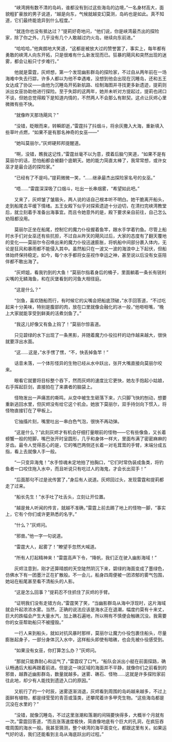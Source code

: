 　　“峡湾拥有数不清的岛屿，谁都没有到过这些海岛的边境，”一名身材高大，面貌粗犷豪放的男子说道，“越是向东，气候就越变幻莫测，岛屿也是如此。真不知道，它们最终能诡异到什么程度。”

　　“就连你也没有抵达过？”提莉好奇地问，“他们说，你是峡湾最杰出的探险家，除了你之外，几乎没有几个人敢越过灼火岛，继续向东前进。”

　　“哈哈哈，”他爽朗地大笑道，“这都是被放大过的赞誉罢了，事实上，每年都有勇敢的峡湾人向东开拓，只是很难有什么新发现而已。狂暴的飓风和突然出现的迷雾，都会让船只寸步难行。”

　　他就是雷霆，灰烬想，第一个发现幽影群岛的探险家，不过自从两年前在一场海难中失去行踪，许多人都以为他不幸遇难，没想到他会出现在沉睡岛，还和五王女达成了协议——由他为沉睡岛开拓新航路、绘制海图并寻找更多新遗迹，提莉则派出女巫协助他进行探险。至于失踪的这两年，她并未听对方提起过，提莉也闭口不谈，但她总觉得殿下是知道内情的，不然两人不会那么有默契。这点让灰烬心里微微有些不快。

　　“就像昨天那场飓风？”

　　“没错，眨眼而来，转瞬即逝，”雷霆抖了抖烟斗，将余灰撒入大海，重新填入些草叶点燃，“如果不是有那名神奇的女巫——”

　　“她叫莫丽尔，”灰烬硬邦邦提醒道。

　　“啊，没错，瞧我这记性，”雷霆丝毫不以为意，摸着后脑勺笑道，“如果不是有莫丽尔的话，恐怕船都会被翻个底朝天。她的能力简直太棒了，我常常想，或许女巫才是最合适的探险家。”

　　“已经有了不是吗，”提莉微微一笑，“……继承最杰出探险家名号的女巫。”

　　“唔……”雷霆深深吸了口烟斗，吐出一长串烟雾，“希望如此吧。”

　　又来了，灰烬皱了皱眉头，两人说的话自己根本听不明白。她干脆离开船头，走到船尾去平缓下情绪。五王女殿下似乎对探索遗迹十分迫切，在清扫完峡湾教堂后，就立刻着手准备出海事宜。而且令她意外的是，殿下要求亲自前往，自己怎么劝阻都没用。

　　莫丽尔正坐在船尾，控制它的魔力仆役握着鱼竿，跟水手学着钓鱼。尽管上船时水手们对女巫还有些抗拒，不过自从昨天的飓风过后，大家的态度有了翻天覆地的变化——莫丽尔令召唤出来的魔力仆役迅速膨胀，将帆船中间部分裹入体内，无论是狂风和暴雨都不能侵入其中。虽然船只在一波又一波的海浪中上下起伏，但船体始终保持稳定。如今，每个水手都将女巫视作幸运之神，甚至说以后没有女巫陪伴都不敢出海了。

　　“灰烬姐，看我钓到的大鱼！”莫丽尔指着身后的桶子，里面躺着一条长有锐利尖嘴的无鳞海鱼，和在灰堡看到的河鱼大相径庭。

　　“这是什么？”

　　“剑鱼，喜欢随船而行，有时候它的尖嘴会把船底顶破，”水手回答道，“不过吃起来十分美味，特别是腹部的肉，放在口里就像会融化的冰一般，”他咂咂嘴，“晚上大家就能享受到鲜美的活煮剑鱼了。”

　　“我这儿好像又有鱼上钩了！”莫丽尔惊喜道。

　　只见碧绿的水下出现了一条黑影，并随着魔力仆役拉杆的动作越来越大，很快就要浮出水面。

　　“这……这是，”水手愣了愣，“不，快丢掉鱼竿！”

　　话音未落，一个体形怪异的生物已经从水中跃出，张开大嘴直接向莫丽尔咬来。

　　眼看它就要将目标整个吞下，然而灰烬的速度比它更快，她左手抱起小姑娘，右手挥起巨剑，直接拍在了来袭者的脑袋上。

　　怪物发出一声痛苦的嘶鸣，从空中被生生砸落下来，六只脚飞快的刨动，想要重新逃回水里，但灰烬没有给它这个机会。她放下莫丽尔，双手持剑向下惯入，将怪物直接钉在了甲板上。

　　它抽搐片刻，嘴里吐出一串白色气泡，很快不再动弹。

　　“这是什么？”此刻灰烬才有机会仔细打量眼前的怪物——它有些像鱼，又长着螃蟹一般的短脚，嘴巴张开时呈圆形，几乎和身体一样大，里面布满了密密麻麻的牙齿。最令人觉得恶心的是，它的嘴巴两侧还长着一对毛茸茸的手臂，末端分成五指，看上去就像人手一般。

　　“一只变异海鬼！”水手惊魂未定地拍了拍胸口，“它们时常伪装成鱼类，将钓鱼者一口咬住拖入水中，而且听说只有吃过人的海鬼，才会长出双手！”

　　“后面那句不过是讹传罢了，”身后有人说道。灰烬回过头，发现雷霆和提莉都走了过来。

　　“船长先生！”水手吐了吐舌头，立刻让开位置。

　　“越是耸人听闻的传言，就越不准确，”雷霆上前去踢了地上的怪物一脚，“事实上，它有个你们或许更熟悉的名字。”

　　“什么？”灰烬问。

　　“邪兽。”他一字一句说道。

　　“雷霆大人，起雾了！”瞭望手忽然大喊道。

　　“所有人打起精神来！”雷霆高声下令，“降帆，我们正在驶入幽影海域！”

　　灰烬注意到，刚才还算晴朗的天空陡然阴沉下来，碧绿的海面变成了墨绿色，仿佛水下有一团墨汁正在扩散般。不一会儿，船身四周便被一团浓郁的雾气包围，她站在船尾甚至看不清船头的人影。

　　“这是怎么回事？”提莉忍不住抓住了灰烬的手臂。

　　“证明我们没有走错方向，”雷霆笑了笑，“当幽影群岛从海中浮现时，这片海域就会升起浓浓水雾。当然，正确的说法应该是海水正在退潮，幅度约莫有十来丈，巨大的跌幅会产生大量水汽，加上礁石遍地，所以稍有不慎便会触礁沉没。我需要你的女巫帮助船只不被撞毁。”

　　一行人来到船头，就如对抗风暴时那样，莫丽尔让魔力仆役包裹住船头，尽量膨胀起身子，一部分身体沉入水中，这样船头即使有暗礁，也会先被仆役感受到。

　　“如果没有女巫，你打算怎么办？”灰烬问。

　　“那就只能靠耐心和运气了，”雷霆叹了口气，“船队会派出小艇在前面探路，确认畅通后大船再跟着前进。但是这一块区域的海面并不平静，就像你们之前看到的邪兽，越靠近幽影群岛，数量就越多。迷雾、礁石、怪物……这就是许多探险家前往此地，却少有人能找到遗迹入口的原因。”

　　又航行了约一个时辰，迷雾逐渐消退，灰烬看到周围的岛屿越来越多，不过上面鲜有植物，都是绿莹莹的青苔或藻类，还攀爬着许多甲壳生物。“这些海岛都是沉没在水里的？”

　　“没错，就像沉睡岛，不过这里涨潮和落潮的间隔要快得多，大概半个月就有一次。”雷霆回答道，“而且涨落速度极快，简直像地底有个巨大的孔洞，在疯狂吞噬周围的海水一般。我甚至猜测，整个峡湾的海平面变化，都跟这里有关。如果运气好的话，我们还能看到主岛从海底跃出的过程。”
